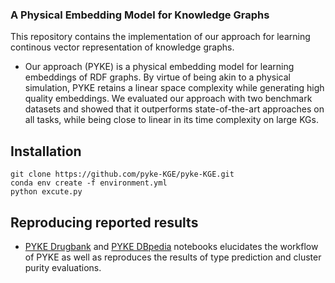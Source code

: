 
### A Physical Embedding Model for Knowledge Graphs ###

This repository contains the implementation of our approach for learning continous vector representation of knowledge graphs.


- Our approach (PYKE) is a physical embedding model for learning embeddings of RDF graphs. 
By virtue of being akin to a physical simulation, PYKE retains a linear space complexity while generating high quality embeddings. 
We evaluated our approach with two benchmark datasets and showed that it outperforms state-of-the-art approaches on all tasks, while being close to linear in its time complexity on large KGs.

## Installation

```
git clone https://github.com/pyke-KGE/pyke-KGE.git
conda env create -f environment.yml
python excute.py
```

## Reproducing reported results
- [PYKE Drugbank](https://github.com/dice-group/PYKE/blob/master/PYKE_Drugbank.ipynb) and [PYKE DBpedia](https://github.com/dice-group/PYKE/blob/master/PYKE_DBpedia.ipynb) notebooks elucidates the workflow of PYKE as well as reproduces the results of type prediction and cluster purity evaluations.



